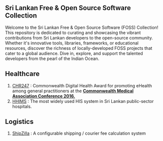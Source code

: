 
## Sri Lankan Free & Open Source Software Collection

Welcome to the Sri Lankan Free & Open Source Software (FOSS) Collection! This repository is dedicated to curating and showcasing the vibrant contributions from Sri Lankan developers to the open-source community. Whether it's innovative tools, libraries, frameworks, or educational resources, discover the richness of locally-developed FOSS projects that cater to a global audience. Dive in, explore, and support the talented developers from the pearl of the Indian Ocean.

## Healthcare

 1. [CHR247](https://github.com/IMS94/chr247.com) : Commonwealth Digital Health Award for promoting eHealth among general practitioners at the [**Commonwealth Medical Association Conference 2016.**](https://www.facebook.com/commonwealthdoctors/)
 2. [HHIMS](https://github.com/tsruban/HHIMS) : The most widely used HIS system in Sri Lankan public-sector hospitals.

## Logistics

 1. [ShipZilla](https://github.com/one-highflyer/Shipzilla) : A configurable shipping / courier fee calculation system 
